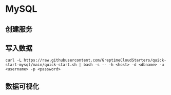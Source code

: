 # MySQL

## 创建服务
<!--@include: ./create-service.md-->

## 写入数据
<!--@include: ../../db-cloud-shared/quick-start/mysql.md-->

```shell
curl -L https://raw.githubusercontent.com/GreptimeCloudStarters/quick-start-mysql/main/quick-start.sh | bash -s -- -h <host> -d <dbname> -u <username> -p <password>
```

## 数据可视化
<!--@include: ./visualize-data.md-->
